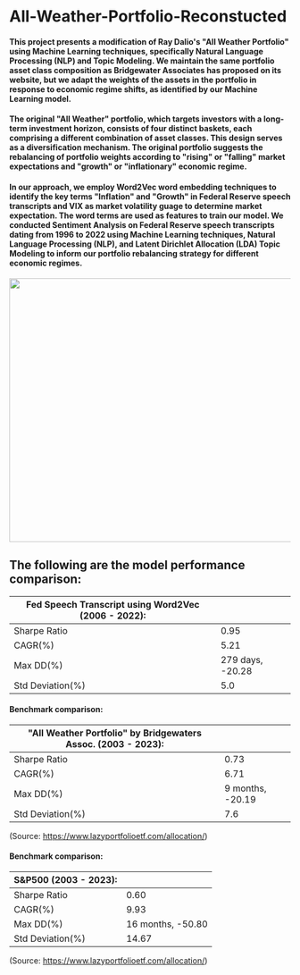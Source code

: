 # All-Weather-Portfolio-Reconstucted

#### This project presents a modification of Ray Dalio's "All Weather Portfolio" using Machine Learning techniques, specifically Natural Language Processing (NLP) and Topic Modeling. We maintain the same portfolio asset class composition as Bridgewater Associates has proposed on its website, but we adapt the weights of the assets in the portfolio in response to economic regime shifts, as identified by our Machine Learning model.

#### The original "All Weather" portfolio, which targets investors with a long-term investment horizon, consists of four distinct baskets, each comprising a different combination of asset classes. This design serves as a diversification mechanism. The original portfolio suggests the rebalancing of portfolio weights according to "rising" or "falling" market expectations and "growth" or "inflationary" economic regime.

#### In our approach, we employ Word2Vec word embedding techniques to identify the key terms "Inflation" and "Growth" in Federal Reserve speech transcripts and VIX as market volatility guage to determine market expectation. The word terms are used as features to train our model. We conducted Sentiment Analysis on Federal Reserve speech transcripts dating from 1996 to 2022 using Machine Learning techniques, Natural Language Processing (NLP), and Latent Dirichlet Allocation (LDA) Topic Modeling to inform our portfolio rebalancing strategy for different economic regimes.


<img src="https://github.com/swhy0913/All-Weather-Portfolio-Reconstucted/assets/19575677/54793bcc-f3d7-484e-a028-bfee63502f89" width="679.8" height="472.2">

## The following are the model performance comparison:

| Fed Speech Transcript using Word2Vec (2006 - 2022): |                  |
|-----------------------------------------------------|------------------|
| Sharpe Ratio                                        | 0.95             |
| CAGR(%)                                             | 5.21             |
| Max DD(%)                                           | 279 days, -20.28 |
| Std Deviation(%)                                    | 5.0              |

#### Benchmark comparison: 

| "All Weather Portfolio" by Bridgewaters Assoc. (2003 - 2023): |                  |
|---------------------------------------------------------------|------------------|
| Sharpe Ratio                                                  | 0.73             |
| CAGR(%)                                                       | 6.71             |
| Max DD(%)                                                     | 9 months, -20.19 |
| Std Deviation(%)                                              | 7.6              |

(Source: https://www.lazyportfolioetf.com/allocation/)

#### Benchmark comparison: 

| S&P500 (2003 - 2023): |                   |
|-----------------------|-------------------|
| Sharpe Ratio          | 0.60              |
| CAGR(%)               | 9.93              |
| Max DD(%)             | 16 months, -50.80 |
| Std Deviation(%)      | 14.67             |

(Source: https://www.lazyportfolioetf.com/allocation/)
